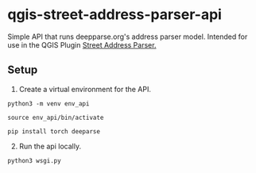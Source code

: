 # qgis-street-address-parser-api

Simple API that runs deepparse.org's address parser model. Intended for use in the QGIS Plugin [Street Address Parser.](https://github.com/tamos/qgis-street-address-parser)


## Setup

1. Create a virtual environment for the API.

  `python3 -m venv env_api `

  `source env_api/bin/activate`

  `pip install torch deeparse`

2. Run the api locally.

  `python3 wsgi.py`
